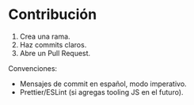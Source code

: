 # Contribución

1. Crea una rama.
2. Haz commits claros.
3. Abre un Pull Request.

Convenciones:
- Mensajes de commit en español, modo imperativo.
- Prettier/ESLint (si agregas tooling JS en el futuro).
